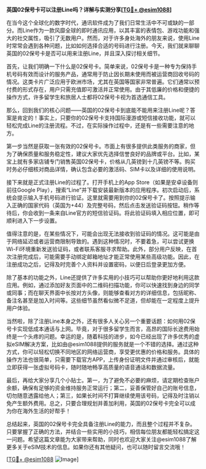 **英国02保号卡可以注册Line吗？详解与实测分享[[TG💪+ @esim1088](https://t.me/s/esim1088)]**

在当今这个全球化的数字时代，通讯软件成为了我们日常生活中不可或缺的一部分。而Line作为一款风靡全球的即时通讯应用，以其丰富的表情包、游戏功能和强大的社交属性，吸引了无数用户。然而，对于许多身处海外的朋友来说，使用Line时常常会遇到各种问题，比如如何选择合适的号码进行注册。今天，我们就来聊聊英国的02保号卡是否可以用来注册Line，并且深入探讨相关细节。

首先，让我们明确一下什么是02保号卡。简单来说，02保号卡是一种专为保持手机号码有效而设计的服务产品，通常用于防止因长期未使用而被运营商回收号码的情况。这类卡片广泛应用于欧洲市场，尤其在英国等国家非常普遍。它们通常以预付费的形式存在，用户只需充值即可激活并正常使用。由于其低廉的价格和便捷的操作方式，许多留学生和旅居人士都将02保号卡视为首选通信工具。

那么，回到我们的核心问题——英国的02保号卡到底能不能用来注册Line呢？答案是肯定的！事实上，只要你的02保号卡支持国际漫游或短信接收功能，就可以轻松完成Line的注册流程。不过，在实际操作过程中，还是有一些需要注意的地方。

第一步当然是获取一张有效的02保号卡。市面上有很多提供此类服务的商家，但为了确保质量和服务稳定性，建议大家优先选择信誉良好的品牌或平台。比如，某宝上就有多家店铺专门销售英国02保号卡，价格从几英镑到十几英镑不等。购买时务必仔细核对商品详情，确认包含必要的激活码、SIM卡以及详细的使用说明。

接下来就是正式注册Line的过程了。打开手机上的App Store（如果是安卓设备则前往Google Play），搜索“Line”并下载安装最新版本的应用程序。初次启动后，系统会提示输入手机号码进行验证。这里就需要用到你的02保号卡了。按照提示输入正确的国家代码（英国为+44）及完整号码，然后点击发送验证码按钮。稍作等待后，你会收到一条来自Line官方的短信验证码。将此验证码填入相应位置，即可顺利进入下一步设置。

值得注意的是，在某些情况下，可能会出现无法接收到验证码的情况。这可能是由于网络延迟或者运营商限制导致的。遇到这种情况时，不要着急，可以尝试更换Wi-Fi环境重新发送验证码，或者联系客服寻求帮助。此外，部分用户反映，在首次注册完成后，可能需要手动绑定邮箱地址才能正常使用某些高级功能。因此，在注册成功之后，记得及时完善个人资料并设置密码，以便日后登录更加方便。

除了基本的功能之外，Line还提供了许多实用的小技巧可以帮助你更好地利用这款应用。例如，通过添加好友页面中的二维码扫描功能，你可以快速找到身边的同学或同事；而在聊天界面中长按对方头像，则能够查看对方的详细信息，包括昵称、备注名甚至是加入时间等。这些细节虽然看似微不足道，但却能在一定程度上提升用户体验。

当然啦，除了注册Line本身之外，还有很多人关心另一个重要话题：如何用02保号卡实现低成本通话与上网。毕竟，对于很多留学生而言，高昂的国际长途费用始终是一个头疼的问题。幸运的是，随着科技的进步，如今已经出现了许多优秀的虚拟eSIM解决方案，比如由@esim1088提供的服务就是一个不错的选择。通过这种方式，你可以轻松切换不同地区的网络运营商，享受更优惠的价格和服务。具体的操作方法也很简单，只需要下载官方APP，上传身份证明文件并通过审核后，就能立即获得一张虚拟号码卡，随时随地畅享高质量的语音通话和数据流量。

最后，再给大家分享几个小贴士。第一，为了避免不必要的麻烦，请定期检查账户余额，确保有足够的资金维持服务正常运行；第二，妥善保管好自己的账号信息，切勿随意透露给他人；第三，如果长时间不打算继续使用该号码，记得及时注销以免产生额外费用。总之，只要合理规划并善加利用，英国的02保号卡完全可以成为你在海外生活的好帮手！

总结起来，英国的02保号卡完全具备注册Line的能力，而且整个过程并不复杂。只要掌握了正确的方法，并结合一些实用的小技巧，相信每位朋友都能轻松搞定这一问题。希望这篇文章能为大家带来帮助，同时也欢迎大家关注@esim1088了解更多关于eSIM技术的信息。如果你还有其他疑问，也可以随时留言交流哦！

[[TG💪+ @esim1088](https://t.me/s/esim1088) ![Image](https://i.postimg.cc/4NQfJmqS/Snipaste-2025-05-13-00-14-12.png)]